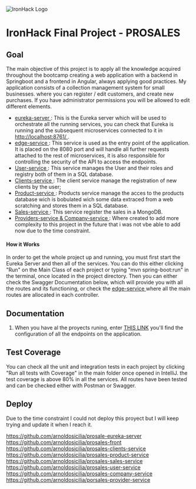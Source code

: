 ![IronHack Logo](https://s3-eu-west-1.amazonaws.com/ih-materials/uploads/upload_d5c5793015fec3be28a63c4fa3dd4d55.png)
# IronHack Final Project - PROSALES

## <a name="goal"></a>Goal
The main objective of this project is to apply all the knowledge acquired throughout the bootcamp creating a web application with a backend in Springboot and a frontend in Angular, always applying good practices. My application consists of a collection management system for small businesses. where you can register / edit customers, and create new purchases. If you have administrator permissions you will be allowed to edit different elements.
- [eureka-server
](#): This is the Eureka server which will be used to orchestrate all the running services, you can check that Eureka is running and the subsequent microservices connected to it in [http://localhost:8761/
](http://localhost:8761/).
- [edge-service
](#): This service is used as the entry point of the application. It is placed on the 8080 port and will handle all further requests attached to the rest of microservices, it is also responsible for controlling the security of the API to access the endpoints.
- [User-service
](#): This service manages the User and their roles and registry both of them in a SQL database.
- [Clients-service
](#): The client service manage the registration of new clients by the user;
- [Product-service
](#): Products service manage the acces to the products database wich is bobulated wich some data extraced from a web scratching and stores them in a SQL database.
- [Sales-service
](#): This service register the sales in a MongoDB.
- [Providers-service & Company-service
](#): Where created to add more complexity to this project in the future that i was not vbe able to add now due to the time constraint.

#### How it Works
In order to get the whole project up and running, you must first start the Eureka Server and then all of the services. You can do this either clicking "Run" on the Main Class of each project or typing "mvn spring-boot:run" in the terminal, once located in the project directory.
Then you can either check the Swagger Documentation below, which will provide you with all the routes and its functioning, or check the [edge-service
](#) where all the main routes are allocated in each controller.

## <a name="documentation"></a>Documentation
1. When you have al the proyects runing, enter [THIS LINK](http://localhost:8080//swagger-ui.html#/) you'll find the configuration of all the endpoints on the application.
## <a name="test-coverage"></a>Test Coverage
You can check all the unit and integration tests in each project by clicking "Run all tests with Coverage" in the main folder once opened in IntelliJ.
the test coverage is above 80% in all the services.
All routes have been tested and can be checked either with Postman or Swagger.

## <a name="test-coverage"></a>Deploy

Due to the time constraint I could not deploy this proyect but I will keep trying and update it when I reach it.

https://github.com/arnoldosicilia/prosale-eureka-server
https://github.com/arnoldosicilia/prosales-front
https://github.com/arnoldosicilia/prosales-clients-service
https://github.com/arnoldosicilia/prosales-product-service
https://github.com/arnoldosicilia/prosales-sales-service
https://github.com/arnoldosicilia/prosales-user-service
https://github.com/arnoldosicilia/prosales-company-service
https://github.com/arnoldosicilia/porsales-provider-service
